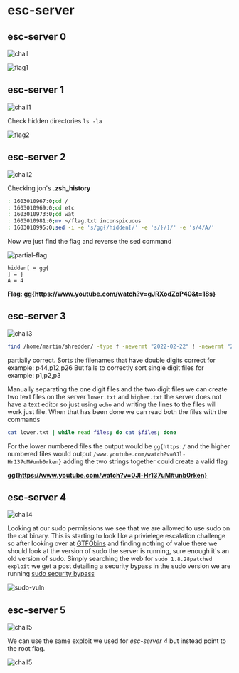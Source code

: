 # esc-server

## esc-server 0
![chall](images/challenge-0.png)

![flag1](images/flag1.png)

## esc-server 1

![chall1](images/challenge-1.png)


Check hidden directories `ls -la`

![flag2](images/flag2.png)

## esc-server 2
![chall2](images/challenge-2.png)


Checking jon's **.zsh_history**

```bash
: 1603010967:0;cd /                                                                                                                                                                                                                                                                                                                                                                                                                      
: 1603010969:0;cd etc                                                                                                                                                                                                                                                                                                                                                                                                                    
: 1603010973:0;cd wat                                                                                                                                                                                                                                                                                                                                                                                                                    
: 1603010981:0;mv ~/flag.txt inconspicuous                                                                                                                                                                                                                                                                                                                                                                                               
: 1603010995:0;sed -i -e 's/gg{/hidden[/' -e 's/}/]/' -e 's/4/A/'

```
Now we just find the flag and reverse the sed command

![partial-flag](partial-flag.png)

```
hidden[ = gg{
] = }
A = 4
```

**Flag: gg{https://www.youtube.com/watch?v=gJRXodZoP40&t=18s}**


## esc-server 3

![chall3](challenge-3.png)

```bash
find /home/martin/shredder/ -type f -newermt "2022-02-22" ! -newermt "2022-02-23" 2>/dev/null | awk -vFS=/ -vOFS=/ '{ print $NF,$0 }' | sort -n -t / | cut -f2- -d /
```

partially correct. Sorts the filenames that have double digits correct for example: p44,p12,p26 But fails to correctly sort single digit files for example: p1,p2,p3

Manually separating the one digit files and the two digit files we can create two text files on the server `lower.txt` and `higher.txt`
the server does not have a text editor so just using `echo` and writing the lines to the files will work just file. When that has been done we can read both the files with the commands 
```bash 
cat lower.txt | while read files; do cat $files; done
```

For the lower numbered files the output would be `gg{https:/` and the higher numbered files would output `/www.youtube.com/watch?v=0Jl-Hr137uM#unb0rken}` adding the two strings together could create a valid flag 

**gg{https://www.youtube.com/watch?v=0Jl-Hr137uM#unb0rken}**

## esc-server 4

![chall4](images/challenge-4.png)

Looking at our sudo permissions we see that we are allowed to use sudo on the cat binary. This is starting to look like a privielege escalation challenge so after looking over at [GTFObins](https://gtfobins.github.io/) and finding nothing of value there we should look at the version of sudo the server is running, sure enough it's an old version of sudo. Simply searching the web for `sudo 1.8.28patched exploit` we get a post detailing a security bypass in the sudo version we are running [sudo security bypass](https://packetstormsecurity.com/files/154857/sudo-1.8.28-Security-Bypass.html)

![sudo-vuln](images/security-bypass.png)

## esc-server 5

![chall5](challenge-5.png)

We can use the same exploit we used for *esc-server 4* but instead point to the root flag.

![chall5](images/security-bypass2.png)

